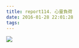 ```yaml
---
title: report114. 心靈負荷
date: 2016-01-28 22:01:28
tags:
---
```

![](https://i.loli.net/2017/12/25/5a4112d9905f6.jpg)
